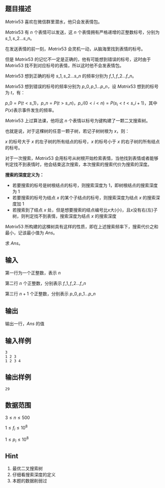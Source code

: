 ## 题目描述

$Matrix53$ 喜欢在微信群里潜水，他只会发表情包。

$Matrix53$ 有 $n$ 个表情可以发送，这 $n$ 个表情拥有严格递增的正整数标号，分别为 $s\_1,s\_2...s\_n$。

在发送表情的前一刻，$Matrix53$ 会灵机一动，从脑海里找到表情的标号。

但是 $Matrix53$ 的记忆不一定是正确的，他有可能想到错误的标号，这时由于 $Matrix53$ 找不到对应标号的表情，所以这时他不会发表情包。

$Matrix53$ 想到正确的标号 $s\_1,s\_2...s\_n$ 的频率分别为 $f\_1,f\_2...f\_n$。

$Matrix53$ 想到错误的标号的频率分别为 $p\_0,p\_1...p\_n$，设 $Matrix53$ 想到的标号为 $t$，有：

$p\_0=P(t < s\_1)，p\_n=P(t > s\_n)，p\_i(0 < i < n)=P(s_i < t < s\_{i+1})$，其中 $P(x)$表示事件发生的频率。

$Matrix53$ 上过算法课，他将这 $n$ 个表情以标号为键构建了一颗二叉搜索树。

也就是说，对于这棵树的任意一颗子树，若记子树树根为 $x$，则：

$x$ 的标号大于 $x$ 的左子树的所有结点的标号，$x$ 的标号小于 $x$ 的右子树的所有结点的标号。

对于一次搜索，$Matrix53$ 会用标号从树根开始检索表情，当他找到表情或者能够判定找不到表情时，他会结束这次搜索，本次搜索的搜索代价为搜索的深度。

**搜索的深度定义为：**

- 若要搜索的标号是树根结点的标号，则搜索深度为 $1$，即树根结点的搜索深度为 $1$
- 若要搜索的标号为结点 $x$ 的某个子结点的标号，则搜索深度为结点 $x$ 的搜索深度加 $1$
- 若搜索到了结点 $x$ 处，但是想要搜索的结点编号比$x$大(小)，且$x$没有右(左)子树，则判定找不到表情，搜索深度为结点 $x$ 的搜索深度

$Matrix53$ 所构建的这棵树具有这样的性质，即在上述搜索频率下，搜索代价之和最小，记该最小值为 $Ans$。

求 $Ans$。

## 输入

第一行为一个正整数，表示 $n$

第二行 $n$ 个正整数，分别表示 $f\_1,f\_2...f\_n$

第三行 $n+1$ 个正整数，分别表示 $p\_0,p\_1...p\_n$

## 输出

输出一行，$Ans$ 的值

## 输入样例

    3
    1 2 3
    1 2 3 4

## 输出样例

    29

## 数据范围

$3\leq n \leq 500$

$1\leq f_i \leq 10^8$

$1\leq p_i \leq 10^8$

## Hint

1. 最优二叉搜索树
2. 仔细看搜索深度的定义
3. 本题的数据削弱过

